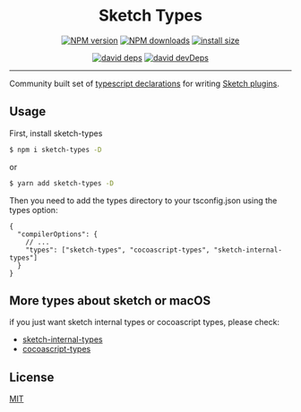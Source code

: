 <h1 align="center">Sketch Types</h1>

<div align="center">

[![NPM version][npm-image]][npm-url] [![NPM downloads][download-image]][download-url] [![install size][npm-size]][npm-size-url]

[![david deps][david-image]][david-url] [![david devDeps][david-dev-image]][david-dev-url]

<!-- npm url -->

[npm-image]: http://img.shields.io/npm/v/sketch-types.svg?style=flat-square&color=deepgreen&label=latest
[npm-url]: http://npmjs.org/package/sketch-types
[npm-size]: https://packagephobia.com/badge?p=sketch-types
[npm-size-url]: https://packagephobia.com/result?p=sketch-types

<!-- coverage -->

[coverage]: https://codecov.io/gh/arvinxx/sketch-types/branch/master/graph/badge.svg
[codecov-url]: https://codecov.io/gh/arvinxx/sketch-types/branch/master

<!-- Github CI -->

[test-ci]: https://github.com/arvinxx/sketch-types/workflows/Test%20CI/badge.svg
[deploy-ci]: https://github.com/arvinxx/sketch-types/workflows/Deploy%20CI/badge.svg
[test-ci-url]: https://github.com/arvinxx/sketch-types/actions?query=workflow%3ATest%20CI
[deploy-ci-ci]: https://github.com/arvinxx/sketch-types/actions?query=workflow%3ADeploy%20CI
[david-image]: https://img.shields.io/david/arvinxx/sketch-types?style=flat-square
[david-dev-url]: https://david-dm.org/arvinxx/sketch-types?type=dev
[david-dev-image]: https://img.shields.io/david/dev/arvinxx/sketch-types?style=flat-square
[david-url]: https://david-dm.org/arvinxx/sketch-types
[download-image]: https://img.shields.io/npm/dm/sketch-types.svg?style=flat-square
[download-url]: https://npmjs.org/package/sketch-types

</div>

------

Community built set of [typescript declarations][dec] for writing [Sketch plugins][sketch-api].

[dec]: https://www.typescriptlang.org/docs/handbook/declaration-files/introduction.html
[sketch-api]: https://developer.sketch.com/reference/api/

## Usage

First, install sketch-types

```sh
$ npm i sketch-types -D
```

or 

```sh
$ yarn add sketch-types -D
```


Then you need to add the types directory to your tsconfig.json using the types option:
```json5
{
  "compilerOptions": {
    // ...
    "types": ["sketch-types", "cocoascript-types", "sketch-internal-types"]
  }
}
```
## More types about sketch or macOS

if you just want sketch internal types or cocoascript types, please check:
- [sketch-internal-types](https://github.com/sketch-community/sketch-internal-types)
- [cocoascript-types](https://github.com/sketch-community/cocoascript-types)

## License

[MIT](./LICENSE)
